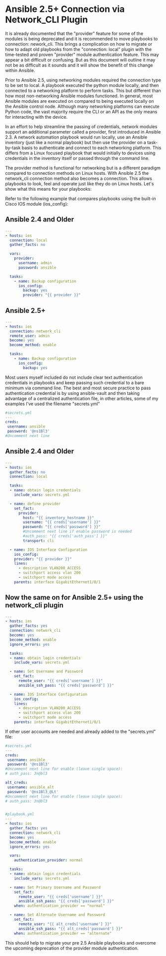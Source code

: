 # Ansible 2.5+ Connection via Network_CLI Plugin

It is already documented that the "provider" feature for some of the modules is being deprecated and it is recommended to move playbooks to connection: nework_cli. This brings a complication on how to migrate or how to adapt old playbooks from the "connection: local" plugin with the time-tested and proven "provider" module authentication feature. This may appear a bit difficult or confusing. But as this document will outline it may not be as difficult as it sounds and it will show the benefit of this change within Ansible.

Prior to Ansible 2.5, using networking modules required the connection type to be set to local. A playbook executed the python module locally, and then connected to a networking platform to perform tasks. This but different than how most non-networking Ansible modules functioned. In general, most Ansible modules are executed on compared to being executed locally on the Ansible control node. Although many networking platforms can execute Python code, the vast majority require the CLI or an API as the only means for interacting with the device.

In an effort to help streamline the passing of credentials, network modules support an additional parameter called a provider, first introduced in Ansible 2.3. A network automation playbook would run locally, use an Ansible inventory (just like a normal playbook) but then use the provider on a task-by-task basis to authenticate and connect to each networking platform. This differs from a Linux focused playbook that would initially to devices using credentials in the inventory itself or passed through the command line.

The provider method is functional for networking but is a different paradigm compared to connection methods on Linux hosts. With Ansible 2.5 the network_cli connection method also becomes a connection. This allows playbooks to look, feel and operate just like they do on Linux hosts. Let's show what this means for your playbooks:

Refer to the following example that compares playbooks using the built-in Cisco IOS module (ios_config):

## Ansible 2.4 and Older
```yml
---
- hosts: ios
  connection: local
  gather_facts: no

  vars:
    provider:
      username: admin
      password: ansible

  tasks:
    - name: Backup configuration
      ios_config:
        backup: yes
        provider: "{{ provider }}"
```

## Ansible 2.5+

```yml
---
- hosts: ios
  connection: network_cli
  remote_user: admin
  become: yes
  become_method: enable

  tasks:
    - name: Backup configuration
      ios_config:
        backup: yes
```
Most users myself included do not include clear text authentication credentials in playbooks and keep passing such credential to a bare minimum via command line. The best and most secure practice to pass authentication credential is by using ansible-vault and then taking advantage of a centralized authentication file, in other articles, some of my examples I've used the filename "secrets.yml"

```yml
#secrets.yml
---
creds:
 username: ansible
 password: '@ns1Bl3'
#Uncomment next line 
```

## Ansible 2.4 and Older

```yml
---
- hosts: ios
  gather_facts: no
  connection: local

  tasks:
  - name: obtain login credentials
    include_vars: secrets.yml

  - name: define provider
    set_fact:
      provider:
        host: "{{ inventory_hostname }}"
        username: "{{ creds['username'] }}"
        password: "{{ creds['password'] }}"
        #Uncomment next line if enable password is needed
        #auth_pass: "{{ creds['auth_pass'] }}"
        transport: cli

  - name: IOS Interface Configuration
    ios_config:
    provider: "{{ provider }}"
    lines:
      - description VLAN200_ACCESS
      - switchport access vlan 200
      - switchport mode access
    parents: interface GigabitEthernet1/0/1
```

## Now the same on for Ansible 2.5+ using the network_cli plugin

```yml
---
- hosts: ios
  gather_facts: yes
  connection: network_cli
  become: yes
  become_method: enable
  ignore_errors: yes

  tasks:
  - name: obtain login credentials
    include_vars: secrets.yml

  - name: Set Username and Password
    set_fact:
      remote_user: "{{ creds['username'] }}"
      ansible_ssh_pass: "{{ creds['password'] }}"

  - name: IOS Interface Configuration
    ios_config:
    lines:
      - description VLAN200_ACCESS
      - switchport access vlan 200
      - switchport mode access
    parents: interface GigabitEthernet1/0/1
```

If other user accounts are needed and already added to the "secrets.yml" file:
```yml
#secrets.yml
---
creds:
 username: ansible
 password: '@ns1Bl3'
#Uncomment next line for enable (leave single space):
# auth_pass: 3n@bl3

alt_creds:
 username: ansible_alt
 password: '@ns1Bl3_@Lt'
#Uncomment next line for enable (leave single space):
# auth_pass: 3n@bl3


#playbook.yml
---
- hosts: ios
  gather_facts: yes
  connection: network_cli
  become: yes
  become_method: enable
  ignore_errors: yes

  vars:
    authentication_provider: normal

  tasks:
  - name: obtain login credentials
    include_vars: secrets.yml

  - name: Set Primary Username and Password
    set_fact:
      remote_user: "{{ creds['username'] }}"
      ansible_ssh_pass: "{{ creds['password'] }}"
    when: authentication_provider == "normal"

  - name: Set Alternate Username and Password
    set_fact:
      remote_user: "{{ alt_creds['username'] }}"
      ansible_ssh_pass: "{{ alt_creds['password'] }}"
    when: authentication_provider == "alternate"
```
This should help to migrate your pre 2.5 Ansible playbooks and overcome the upcoming deprecation of the provider module authentication.
